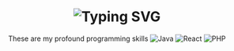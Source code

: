 <div align="center">
    <h1>
        <img src="https://readme-typing-svg.herokuapp.com?font=Jetbrains+mono&size=40&duration=3000&color=33FF33&center=true&vCenter=true&width=435&lines=Hey..+Welcome+to+my+Github..;..this+is+..Abraham..." alt="Typing SVG"/>
    </h1>
</div>
<div align="center">
  These are my profound programming skills
    <img src="https://img.shields.io/badge/Java-007396?style=for-the-badge&logo=java&logoColor=white" alt="Java" />
     <img src="https://img.shields.io/badge/React-20232A?style=for-the-badge&logo=react&logoColor=61DAFB" alt="React"/>
     <img src="https://img.shields.io/badge/React-20232A?style=for-the-badge&logo=react&logoColor=61DAFB" alt="PHP"/>
</div>
